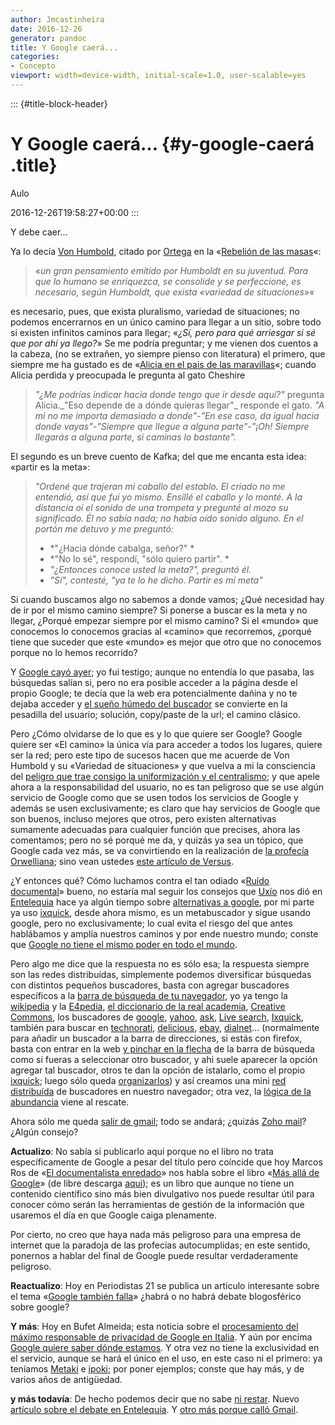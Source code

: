 ```yaml
---
author: Jmcastinheira
date: 2016-12-26
generator: pandoc
title: Y Google caerá...
categories:
- Concepto
viewport: width=device-width, initial-scale=1.0, user-scalable=yes
---
```


::: {#title-block-header}
# Y Google caerá... {#y-google-caerá .title}

Aulo

2016-12-26T19:58:27+00:00
:::

Y debe caer...

Ya lo decía [Von
Humbold](http://es.wikipedia.org/wiki/Wilhelm_von_Humboldt), citado por
[Ortega](http://es.wikipedia.org/wiki/Jos%C3%A9_Ortega_y_Gasset) en la
«[Rebelión de las
masas](http://www.laeditorialvirtual.com.ar/Pages/Ortega_y_Gasset/Ortega_LaRebelionDeLasMasas01.htm)«:

> «*un gran pensamiento emitido por Humboldt en su juventud. Para que lo
> humano se enriquezca, se consolide y se perfeccione, es necesario,
> según Humboldt, que exista «variedad de situaciones»*«

es necesario, pues, que exista pluralismo, variedad de situaciones; no
podemos encerrarnos en un único camino para llegar a un sitio, sobre
todo si existen infinitos caminos para llegar; «*¿Sí, pero para qué
arriesgar si sé que por ahí ya llego?*» Se me podría preguntar; y me
vienen dos cuentos a la cabeza, (no se extrañen, yo siempre pienso con
literatura) el primero, que siempre me ha gustado es de «[Alicia en el
pais de las
maravillas](http://www.guiascostarica.com/alicia/a1/indice.htm)«; cuando
Alicia perdida y preocupada le pregunta al gato Cheshire

> *"¿Me podrías indicar hacia donde tengo que ir desde aquí?"* pregunta
> Alicia.\_"Eso depende de a dónde quieras llegar"\_ responde el gato.
> *"A mi no me importa demasiado a donde"-"En ese caso, da igual hacia
> donde vayas"-"Siempre que llegue a alguna parte"-"¡Oh! Siempre
> llegarás a alguna parte, si caminas lo bastante".*

El segundo es un breve cuento de Kafka; del que me encanta esta idea:
«partir es la meta»:

> *"Ordené que trajeran mi caballo del establo. El criado no me
> entendió, así que fui yo mismo. Ensillé el caballo y lo monté. A la
> distancia oí el sonido de una trompeta y pregunté al mozo su
> significado. Él no sabía nada; no había oído sonido alguno. En el
> portón me detuvo y me preguntó:*
>
> -   *"¿Hacia dónde cabalga, señor?" *
> -   *"No lo sé", respondí, "sólo quiero partir". *
> -   *"¿Entonces conoce usted la meta?", preguntó él.*
> -   *"Sí", contesté, "ya te lo he dicho. Partir es mi meta"*

Si cuando buscamos algo no sabemos a donde vamos; ¿Qué necesidad hay de
ir por el mismo camino siempre? Si ponerse a buscar es la meta y no
llegar, ¿Porqué empezar siempre por el mismo camino? Si el «mundo» que
conocemos lo conocemos gracias al «camino» que recorremos, ¿porqué tiene
que suceder que este «mundo» es mejor que otro que no conocemos porque
no lo hemos recorrido?

Y [Google cayó
ayer](http://www.soitu.es/soitu/2009/01/31/actualidad/1233415500_123736.html);
yo fui testigo; aunque no entendía lo que pasaba, las búsquedas salían
si, pero no era posible acceder a la página desde el propio Google; te
decía que la web era potencialmente dañina y no te dejaba acceder y [el
sueño húmedo del
buscador](http://www.versvs.net/miniposts/el-sueno-humedo-de-todo-buscador/)
se convierte en la pesadilla del usuario; solución, copy/paste de la
url; el camino clásico.

Pero ¿Cómo olvidarse de lo que es y lo que quiere ser Google? Google
quiere ser «El camino» la única vía para acceder a todos los lugares,
quiere ser la red; pero este tipo de sucesos hacen que me acuerde de Von
Humbold y su «Variedad de situaciones» y que vuelva a mi la consciencia
del [peligro que trae consigo la uniformización y el
centralismo](http://www.versvs.net/anotacion/infraestructura-como-ventaja-competitiva);
y que apele ahora a la responsabilidad del usuario, no es tan peligroso
que se use algún servicio de Google como que se usen todos los servicios
de Google y además se usen exclusivamente; es claro que hay servicios de
Google que son buenos, incluso mejores que otros, pero existen
alternativas sumamente adecuadas para cualquier función que precises,
ahora las comentamos; pero no sé porqué me da, y quizás ya sea un
tópico, que Google cada vez más, se va convirtiendo en la realización de
[la profecía
Orwelliana](http://es.wikipedia.org/wiki/1984_%28novela%29); sino vean
ustedes [este artículo de
Versus](http://www.versvs.net/anotacion/brazos-poderosos-google-son-infinitos-rumore-rumore).

¿Y entonces qué? Cómo luchamos contra el tan odiado «[Ruído
documental](http://entelequia.bligoo.com/content/view/132089/La_informacion_y_el_ruido_documental.html)»
bueno, no estaría mal seguir los consejos que
[Uxío](http://www.bligoo.com/profile/view/79903) nos dió en
[Entelequia](http://entelequia.bligoo.com/content/view/132089/La_informacion_y_el_ruido_documental.html)
hace ya algún tiempo sobre [alternativas a
google](http://entelequia.bligoo.com/content/view/136524/BUSCADORES_DE_INTERNET_GUIA_BASICA.html),
por mi parte ya uso [ixquick](http://eu.ixquick.com/esp/), desde ahora
mismo, es un metabuscador y sigue usando google, pero no exclusivamente;
lo cual evita el riesgo del que antes hablábamos y amplía nuestros
caminos y por ende nuestro mundo; conste que [Google no tiene el mismo
poder en todo el mundo](http://www.abadiadigital.com/noticia3314.html).

Pero algo me dice que la respuesta no es sólo esa; la respuesta siempre
son las redes distribuídas, simplemente podemos diversificar búsquedas
con distintos pequeños buscadores, basta con agregar buscadores
específicos a la [barra de búsqueda de tu
navegador,](http://ixquick.com/do/metasearch.pl?query=agregar+a+barra+busqueda+del+navegador&cat=web&pl=ff&language=espanol)
yo ya tengo la [wikipedia](http://es.wikipedia.org/wiki/Wikipedia) y la
[E4pedia](http://exploradoreselectronicos.net/e4pedia/Portada), [el
diccionario de la real
academia](http://buscon.rae.es/draeI/html/cabecera.htm), [Creative
Commons](http://search.creativecommons.org/), los buscadores de
[google](http://www.google.es/), [yahoo](http://es.search.yahoo.com/),
[ask](http://es.ask.com), [Live search](http://www.live.com/),
[Ixquick](http://ixquick.com/), también para buscar en
[technorati](http://technorati.com/),
[delicious](http://delicious.com/search),
[ebay](http://search.ebay.es/),
[dialnet](http://dialnet.unirioja.es/)... (normalmente para añadir un
buscador a la barra de direcciones, si estás con firefox, basta con
entrar en la web [y pinchar en la
flecha](http://bitelia.com/2007/05/21/motores-de-busqueda-en-firefox/)
de la barra de búsqueda como si fueras a seleccionar otro buscador, y
ahi suele aparecer la opción agregar tal buscador, otros te dan la
opción de istalarlo, como el propio
[ixquick](http://eu2.ixquick.com/esp/download_ixquick_plugin.html);
luego sólo queda
[organizarlos](http://bitelia.com/2008/01/17/organiza-los-motores-de-busqueda-de-firefox/))
y así creamos una mini [red
distribuída](http://exploradoreselectronicos.net/wiki/index.php?title=Red_distribuida)
de buscadores en nuestro navegador; otra vez, la [lógica de la
abundancia](http://exploradoreselectronicos.net/e4pedia/L%C3%B3gica_de_la_abundancia)
viene al rescate.

Ahora sólo me queda [salir de
gmail](http://www.deugarte.com/por-que-abandono-gmail); todo se andará;
¿quizás [Zoho
mail](http://mail.zoho.com/mail/login/login.jsp?serviceurl=%3Fhome)?
¿Algún consejo?

**Actualizo**: No sabía si publicarlo aqui porque no el libro no trata
específicamente de Google a pesar del título pero coíncide que hoy
Marcos Ros de «[El documentalista
enredado](http://www.documentalistaenredado.net/791/mas-alla-de-google-de-jorge-juan-fernandez-garcia/)»
nos habla sobre el libro «[Más allá de
Google](http://www.jorgejuanfernandez.com/archives/2009/01/publicacian_de.html)»
(de libre descarga
[aqui](http://www.infonomia.com/pdf/Mas_alla_de_Google_2008.pdf)); es un
libro que aunque no tiene un contenido científico sino más bien
divulgativo nos puede resultar útil para conocer cómo serán las
herramientas de gestión de la información que usaremos el día en que
Google caiga plenamente.

Por cierto, no creo que haya nada más peligroso para una empresa de
internet que la paradoja de las profecías autocumplidas; en este
sentido, ponernos a hablar del final de Google puede resultar
verdaderamente peligroso.

**Reactualizo**: Hoy en Periodistas 21 se publica un artículo
interesante sobre el tema «[Google también
falla](http://periodistas21.blogspot.com/2009/02/google-tambien-falla.html)»
¿habrá o no habrá debate blogosférico sobre google?

**Y más**: Hoy en Bufet Almeida; esta noticia sobre el [procesamiento
del máximo responsable de privacidad de Google en
Italia](http://www.bufetalmeida.com/499/el-maximo-responsable-de-privacidad-de-google-procesado-en-italia.html).
Y aún por encima [Google quiere saber dónde
estamos](http://www.genbeta.com/2009/02/04-google-latitude-o-como-decirle-a-google-donde-estas-en-cada-momento).
Y otra vez no tiene la exclusividad en el servicio, aunque se hará el
único en el uso, en este caso ni el primero: ya teníamos
[Metaki](http://metaki.com/) e [ipoki](http://www.ipoki.com/); por poner
ejemplos; conste que hay más, y de varios años de antigüedad.

**y más todavía**: De hecho podemos decir que no sabe [ni
restar](http://www.geekets.com/2008/09/26/google-falla-de-nuevo-esta-vez-en-matematicas/).
Nuevo [artículo sobre el debate en
Entelequia](http://entelequia.bligoo.com/content/view/448582/Debatiendo_Google.html).
Y [otro más porque calló
Gmail](http://entelequia.bligoo.com/content/view/454297/Y_Google_volvio_a_caer.html).

